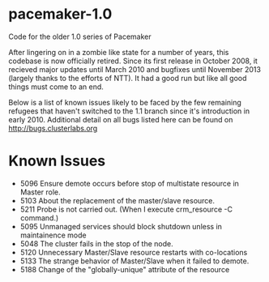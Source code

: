 pacemaker-1.0
=============

Code for the older 1.0 series of Pacemaker

After lingering on in a zombie like state for a number of years, this codebase is now officially retired.
Since its first release in October 2008, it recieved major updates until March 2010 and bugfixes until November 2013 (largely thanks to the efforts of NTT).
It had a good run but like all good things must come to an end.

Below is a list of known issues likely to be faced by the few remaining refugees that haven't switched to the 1.1 branch since it's introduction in early 2010.
Additional detail on all bugs listed here can be found on http://bugs.clusterlabs.org

Known Issues
============

* 5096	Ensure demote occurs before stop of multistate resource in Master role.
* 5103	About the replacement of the master/slave resource.
* 5211  Probe is not carried out. (When I execute crm_resource -C command.)
* 5095	Unmanaged services should block shutdown unless in maintainence mode
* 5048	The cluster fails in the stop of the node.
* 5120	Unnecessary Master/Slave resource restarts with co-locations
* 5133	The strange behavior of Master/Slave when it failed to demote.
* 5188  Change of the "globally-unique" attribute of the resource
